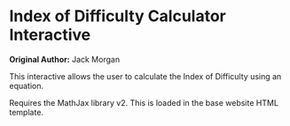# Index of Difficulty Calculator Interactive

**Original Author:** Jack Morgan

This interactive allows the user to calculate the Index of Difficulty using an equation.

Requires the MathJax library v2.
This is loaded in the base website HTML template.
